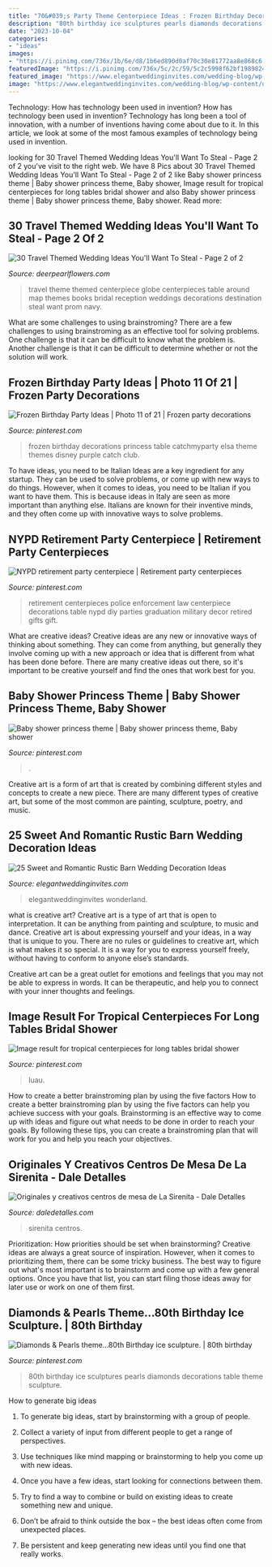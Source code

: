 ```yaml
---
title: "70&#039;s Party Theme Centerpiece Ideas : Frozen Birthday Decorations Princess Table Catchmyparty Elsa Theme Themes Disney Purple Catch Club"
description: "80th birthday ice sculptures pearls diamonds decorations table theme sculpture"
date: "2023-10-04"
categories:
- "ideas"
images:
- "https://i.pinimg.com/736x/1b/6e/d8/1b6ed890d0af70c30e81772aa8e868c6.jpg"
featuredImage: "https://i.pinimg.com/736x/5c/2c/59/5c2c5998f62bf1989824be4d238d3489--retirement-party-centerpieces-retirement-parties.jpg"
featured_image: "https://www.elegantweddinginvites.com/wedding-blog/wp-content/uploads/2017/06/sweet-rustic-barn-wedding-photo-display-ideas.jpg"
image: "https://www.elegantweddinginvites.com/wedding-blog/wp-content/uploads/2017/06/sweet-rustic-barn-wedding-photo-display-ideas.jpg"
---
```



Technology: How has technology been used in invention?
How has technology been used in invention? Technology has long been a tool of innovation, with a number of inventions having come about due to it. In this article, we look at some of the most famous examples of technology being used in invention.

	

		
looking for 30 Travel Themed Wedding Ideas You&#039;ll Want To Steal - Page 2 of 2 you've visit to the right web. We have 8 Pics about 30 Travel Themed Wedding Ideas You&#039;ll Want To Steal - Page 2 of 2 like Baby shower princess theme | Baby shower princess theme, Baby shower, Image result for tropical centerpieces for long tables bridal shower and also Baby shower princess theme | Baby shower princess theme, Baby shower. Read more:
		
    
## 30 Travel Themed Wedding Ideas You&#039;ll Want To Steal - Page 2 Of 2

<img loading=lazy src="https://www.deerpearlflowers.com/wp-content/uploads/2015/04/vintage-navy-blue-globe-wedding-centerpiece.jpg" onerror="this.onerror=null;this.src='https://tse2.mm.bing.net/th?id=OIP._MtkJ1vzJom3_5WGUYcwswHaLH&amp;pid=15.1';" alt="30 Travel Themed Wedding Ideas You&#039;ll Want To Steal - Page 2 of 2">

_Source: deerpearlflowers.com_

>travel theme themed centerpiece globe centerpieces table around map themes books bridal reception weddings decorations destination steal want prom navy. 

	

What are some challenges to using brainstroming?
There are a few challenges to using brainstroming as an effective tool for solving problems. One challenge is that it can be difficult to know what the problem is. Another challenge is that it can be difficult to determine whether or not the solution will work.

    
## Frozen Birthday Party Ideas | Photo 11 Of 21 | Frozen Party Decorations

<img loading=lazy src="https://i.pinimg.com/736x/11/e8/be/11e8be6aedc431a2d2af92cda6c8ac46--frozen-party-ideas-frozen-birthday-party-decorations.jpg" onerror="this.onerror=null;this.src='https://tse1.mm.bing.net/th?id=OIP.ApypWzhplwQmQNiObVmaFgHaLI&amp;pid=15.1';" alt="Frozen Birthday Party Ideas | Photo 11 of 21 | Frozen party decorations">

_Source: pinterest.com_

>frozen birthday decorations princess table catchmyparty elsa theme themes disney purple catch club. 

	

To have ideas, you need to be Italian
Ideas are a key ingredient for any startup. They can be used to solve problems, or come up with new ways to do things. However, when it comes to ideas, you need to be Italian if you want to have them. This is because ideas in Italy are seen as more important than anything else. Italians are known for their inventive minds, and they often come up with innovative ways to solve problems.

    
## NYPD Retirement Party Centerpiece | Retirement Party Centerpieces

<img loading=lazy src="https://i.pinimg.com/736x/5c/2c/59/5c2c5998f62bf1989824be4d238d3489--retirement-party-centerpieces-retirement-parties.jpg" onerror="this.onerror=null;this.src='https://tse4.mm.bing.net/th?id=OIP.ZELCmAvf6q5Y23_X5BNWjAHaNL&amp;pid=15.1';" alt="NYPD retirement party centerpiece | Retirement party centerpieces">

_Source: pinterest.com_

>retirement centerpieces police enforcement law centerpiece decorations table nypd diy parties graduation military decor retired gifts gift. 

	

What are creative ideas?
Creative ideas are any new or innovative ways of thinking about something. They can come from anything, but generally they involve coming up with a new approach or idea that is different from what has been done before. There are many creative ideas out there, so it's important to be creative yourself and find the ones that work best for you.

    
## Baby Shower Princess Theme | Baby Shower Princess Theme, Baby Shower

<img loading=lazy src="https://i.pinimg.com/736x/b1/76/58/b17658109d5f4dd54b36433ed388fadf.jpg" onerror="this.onerror=null;this.src='https://tse1.mm.bing.net/th?id=OIP.2sfP6ltkQeQxWGXkfiVeSwHaJ3&amp;pid=15.1';" alt="Baby shower princess theme | Baby shower princess theme, Baby shower">

_Source: pinterest.com_

>. 

	

Creative art is a form of art that is created by combining different styles and concepts to create a new piece. There are many different types of creative art, but some of the most common are painting, sculpture, poetry, and music.

    
## 25 Sweet And Romantic Rustic Barn Wedding Decoration Ideas

<img loading=lazy src="https://www.elegantweddinginvites.com/wedding-blog/wp-content/uploads/2017/06/sweet-rustic-barn-wedding-photo-display-ideas.jpg" onerror="this.onerror=null;this.src='https://tse3.mm.bing.net/th?id=OIP.PXBQgIHAaGeoVvLvxM2TtQHaLH&amp;pid=15.1';" alt="25 Sweet and Romantic Rustic Barn Wedding Decoration Ideas">

_Source: elegantweddinginvites.com_

>elegantweddinginvites wonderland. 

	

what is creative art?
Creative art is a type of art that is open to interpretation. It can be anything from painting and sculpture, to music and dance. Creative art is about expressing yourself and your ideas, in a way that is unique to you.
There are no rules or guidelines to creative art, which is what makes it so special. It is a way for you to express yourself freely, without having to conform to anyone else’s standards.

Creative art can be a great outlet for emotions and feelings that you may not be able to express in words. It can be therapeutic, and help you to connect with your inner thoughts and feelings.

    
## Image Result For Tropical Centerpieces For Long Tables Bridal Shower

<img loading=lazy src="https://i.pinimg.com/736x/1b/6e/d8/1b6ed890d0af70c30e81772aa8e868c6.jpg" onerror="this.onerror=null;this.src='https://tse2.mm.bing.net/th?id=OIP.mAMZK8sOKgjl9WW3fy_nnwHaLH&amp;pid=15.1';" alt="Image result for tropical centerpieces for long tables bridal shower">

_Source: pinterest.com_

>luau. 

	

How to create a better brainstroming plan by using the five factors
How to create a better brainstroming plan by using the five factors can help you achieve success with your goals. Brainstorming is an effective way to come up with ideas and figure out what needs to be done in order to reach your goals. By following these tips, you can create a brainstroming plan that will work for you and help you reach your objectives.

    
## Originales Y Creativos Centros De Mesa De La Sirenita - Dale Detalles

<img loading=lazy src="https://i1.wp.com/www.daledetalles.com/wp-content/uploads/2016/08/centro-de-mesa-sirenita7.jpg" onerror="this.onerror=null;this.src='https://tse4.mm.bing.net/th?id=OIP.OCThVuTy2wvfMMdq--GoHgHaLF&amp;pid=15.1';" alt="Originales y creativos centros de mesa de La Sirenita - Dale Detalles">

_Source: daledetalles.com_

>sirenita centros. 

	

Prioritization: How priorities should be set when brainstorming?
Creative ideas are always a great source of inspiration. However, when it comes to prioritizing them, there can be some tricky business. The best way to figure out what's most important is to brainstorm and come up with a few general options. Once you have that list, you can start filing those ideas away for later use or work on one of them first.

    
## Diamonds &amp; Pearls Theme...80th Birthday Ice Sculpture. | 80th Birthday

<img loading=lazy src="https://i.pinimg.com/736x/cd/9b/f9/cd9bf95b7c12c2f83cf8b86bcf354a90.jpg" onerror="this.onerror=null;this.src='https://tse2.mm.bing.net/th?id=OIP.SU6j6KHGgE-lbHiT9XoeDgHaLR&amp;pid=15.1';" alt="Diamonds &amp; Pearls theme...80th Birthday ice sculpture. | 80th birthday">

_Source: pinterest.com_

>80th birthday ice sculptures pearls diamonds decorations table theme sculpture. 

	

How to generate big ideas
1. To generate big ideas, start by brainstorming with a group of people.
2. Collect a variety of input from different people to get a range of perspectives.

3. Use techniques like mind mapping or brainstorming to help you come up with new ideas.

4. Once you have a few ideas, start looking for connections between them.
5. Try to find a way to combine or build on existing ideas to create something new and unique.
6. Don’t be afraid to think outside the box – the best ideas often come from unexpected places.
7. Be persistent and keep generating new ideas until you find one that really works.

